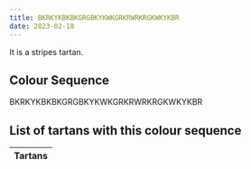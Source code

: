 ```yaml
---
title: BKRKYKBKBKGRGBKYKWKGRKRWRKRGKWKYKBR
date: 2023-02-18
---
```

<no value>

It is a <no value> stripes tartan.


## Colour Sequence
BKRKYKBKBKGRGBKYKWKGRKRWRKRGKWKYKBR

## List of tartans with this colour sequence

| Tartans |
|---------------|
